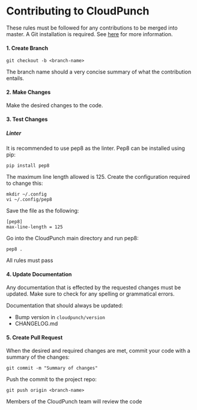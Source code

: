 # Contributing to CloudPunch

These rules must be followed for any contributions to be merged into master. A Git installation is required. See [here](./docs/getting_started_git.md) for more information.

#### 1. Create Branch

```
git checkout -b <branch-name>
```

The branch name should a very concise summary of what the contribution entails.

#### 2. Make Changes

Make the desired changes to the code.

#### 3. Test Changes

##### Linter

It is recommended to use pep8 as the linter. Pep8 can be installed using pip:

```
pip install pep8
```

The maximum line length allowed is 125. Create the configuration required to change this:

```
mkdir ~/.config
vi ~/.config/pep8
```

Save the file as the following:

```
[pep8]
max-line-length = 125
```

Go into the CloudPunch main directory and run pep8:

```
pep8 .
```

All rules must pass

#### 4. Update Documentation

Any documentation that is effected by the requested changes must be updated. Make sure to check for any spelling or grammatical errors.

Documentation that should always be updated:
- Bump version in `cloudpunch/version`
- CHANGELOG.md

#### 5. Create Pull Request

When the desired and required changes are met, commit your code with a summary of the changes:

```
git commit -m "Summary of changes"
```

Push the commit to the project repo:

```
git push origin <branch-name>
```

Members of the CloudPunch team will review the code
